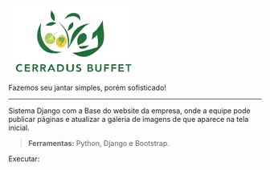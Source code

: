 <img src="static/imagens/logo.png" width="250px">

Fazemos seu jantar simples, porém sofisticado!

---

Sistema Django com a Base do website da empresa, onde a equipe pode publicar páginas e atualizar a galeria de imagens de que aparece na tela inicial.

> <b>Ferramentas:</b> Python, Django e Bootstrap.

Executar:

